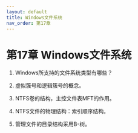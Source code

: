 ```yaml
---
layout: default
title: Windows文件系统
nav_order: 第17章
---
```


# 第17章 Windows文件系统


1. Windows所支持的文件系统类型有哪些？



2. 虚拟簇号和逻辑簇号的概念。



3. NTFS卷的结构，主控文件表MFT的作用。



4. NTFS文件的物理结构：索引顺序结构。



5. 管理文件的目录结构采用B-树。